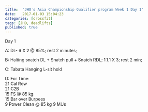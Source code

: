 ```yaml
---
title:  "JHO's Asia Championship Qualifier program Week 1 Day 1"
date:   2017-01-03 15:04:23
categories: [crossfit]
tags: [JHO, deadlifts]
published: true
---
```

Day 1

A: DL- 6 X 2 @ 85%; rest 2 minutes;

B: Halting snatch DL + Snatch pull + Snatch RDL; 1.1.1 X 3; rest 2 min;

C: Tabata Hanging L-sit hold

D: For Time:  
21 Cal Row  
21 C2B  
15 FS @ 85 kg  
15 Bar over Burpees  
9 Power Clean @ 85 kg
9 MUs